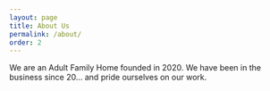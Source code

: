 ```yaml
---
layout: page
title: About Us
permalink: /about/
order: 2
---
```


We are an Adult Family Home founded in 2020. We have been in the business since 20... and pride ourselves on our work.

